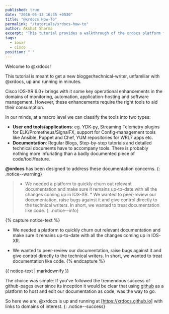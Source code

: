 ```yaml
---
published: true
date: "2016-05-13 16:35 +0530"
title: "@xrdocs How-To"
permalink: "/tutorials/xrdocs-how-to"
author: Akshat Sharma
excerpt: "This tutorial provides a walkthrough of the xrdocs platform for blogging, and creating tutorials and techdocs"
tags: 
  - iosxr
  - cisco
position: " "
---
```


Welcome to @xrdocs!

This tutorial is meant to get a new blogger/technical-writer, unfamiliar with @xrdocs, up and running in minutes.

Cisco IOS-XR 6.0+ brings with it some key operational enhancements in the domains of monitoring, automation, application-hosting and software management. However, these enhancements require the right tools to aid their consumption. 

In our minds, at a macro level we can classify the tools into two types:

* **User end tools/applications**:  eg. YDK-py, Streaming Telemetry plugins for ELK/Prometheus/SignalFX, support for Config-management tools like Ansible, Puppet and Chef, YUM repositories for WRL7 apps etc.
* **Documentation**: Regular Blogs, Step-by-step tutorials and detailed technical documents have to accompany tools. There is probably nothing more infuriating than a badly documented piece of code/tool/feature.
  
  
  
**@xrdocs** has been designed to address these documentation concerns. 
{: .notice--warning}


>	 *   We needed a platform to quickly churn out relevant documentation and make sure it remains up-to-date with all the changes coming up in IOS-XR. 
      *   We wanted to peer-review our documentation, raise bugs against it and give control directly to the technical writers. In short, we wanted to treat documentation like code.
{: .notice--info}

{% capture notice-text %}
*   We needed a platform to quickly churn out relevant documentation and make sure it remains up-to-date with all the changes coming up in IOS-XR. 

*   We wanted to peer-review our documentation, raise bugs against it and give control directly to the technical writers. In short, we wanted to treat documentation like code.
{% endcapture %}

<div class="notice--info">
  {{ notice-text | markdownify }}
</div>



The choice was simple: If you've followed the tremendous success of github-pages ever since its inception it would be clear that using [github](https://github.com) as a platform to host and edit our documentation as code, was the way to go.

So here we are, @xrdocs is up and running at [https://xrdocs.github.io] with links to domains of interest.
{: .notice--success}



